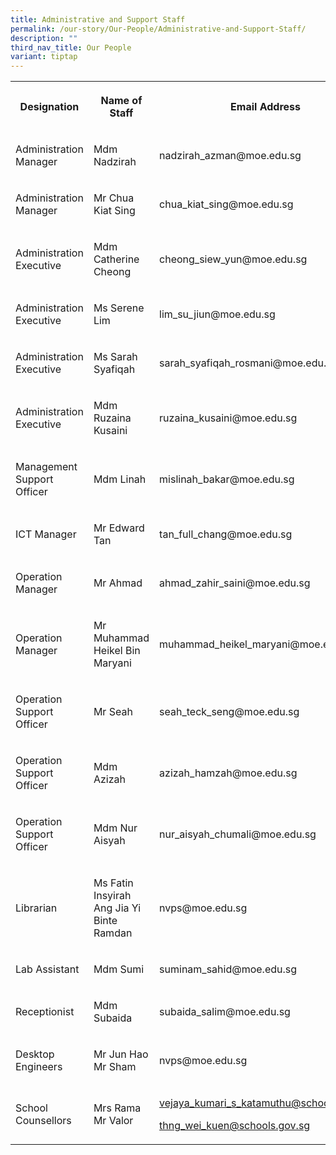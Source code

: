 ```yaml
---
title: Administrative and Support Staff
permalink: /our-story/Our-People/Administrative-and-Support-Staff/
description: ""
third_nav_title: Our People
variant: tiptap
---
```

<table style="minWidth: 75px">
<colgroup>
<col>
<col>
<col>
</colgroup>
<tbody>
<tr>
<th rowspan="1" colspan="1">
<p>Designation</p>
</th>
<th rowspan="1" colspan="1">
<p>Name of Staff</p>
</th>
<th rowspan="1" colspan="1">
<p>Email Address</p>
</th>
</tr>
<tr>
<td rowspan="1" colspan="1">
<p>Administration Manager</p>
</td>
<td rowspan="1" colspan="1">
<p>Mdm Nadzirah</p>
</td>
<td rowspan="1" colspan="1">
<p>nadzirah_azman@moe.edu.sg</p>
</td>
</tr>
<tr>
<td rowspan="1" colspan="1">
<p>Administration Manager</p>
</td>
<td rowspan="1" colspan="1">
<p>Mr Chua Kiat Sing</p>
</td>
<td rowspan="1" colspan="1">
<p>chua_kiat_sing@moe.edu.sg</p>
</td>
</tr>
<tr>
<td rowspan="1" colspan="1">
<p>Administration Executive</p>
</td>
<td rowspan="1" colspan="1">
<p>Mdm Catherine Cheong</p>
</td>
<td rowspan="1" colspan="1">
<p>cheong_siew_yun@moe.edu.sg</p>
</td>
</tr>
<tr>
<td rowspan="1" colspan="1">
<p>Administration Executive</p>
</td>
<td rowspan="1" colspan="1">
<p>Ms Serene Lim</p>
</td>
<td rowspan="1" colspan="1">
<p>lim_su_jiun@moe.edu.sg</p>
</td>
</tr>
<tr>
<td rowspan="1" colspan="1">
<p>Administration Executive</p>
</td>
<td rowspan="1" colspan="1">
<p>Ms Sarah Syafiqah</p>
</td>
<td rowspan="1" colspan="1">
<p>sarah_syafiqah_rosmani@moe.edu.sg</p>
</td>
</tr>
<tr>
<td rowspan="1" colspan="1">
<p>Administration Executive</p>
</td>
<td rowspan="1" colspan="1">
<p>Mdm Ruzaina Kusaini</p>
</td>
<td rowspan="1" colspan="1">
<p>ruzaina_kusaini@moe.edu.sg</p>
</td>
</tr>
<tr>
<td rowspan="1" colspan="1">
<p>Management Support Officer</p>
</td>
<td rowspan="1" colspan="1">
<p>Mdm Linah</p>
</td>
<td rowspan="1" colspan="1">
<p>mislinah_bakar@moe.edu.sg</p>
</td>
</tr>
<tr>
<td rowspan="1" colspan="1">
<p>ICT Manager</p>
</td>
<td rowspan="1" colspan="1">
<p>Mr Edward Tan</p>
</td>
<td rowspan="1" colspan="1">
<p>tan_full_chang@moe.edu.sg</p>
</td>
</tr>
<tr>
<td rowspan="1" colspan="1">
<p>Operation Manager</p>
</td>
<td rowspan="1" colspan="1">
<p>Mr Ahmad</p>
</td>
<td rowspan="1" colspan="1">
<p>ahmad_zahir_saini@moe.edu.sg</p>
</td>
</tr>
<tr>
<td rowspan="1" colspan="1">
<p>Operation Manager</p>
</td>
<td rowspan="1" colspan="1">
<p>Mr Muhammad Heikel Bin Maryani</p>
</td>
<td rowspan="1" colspan="1">
<p>muhammad_heikel_maryani@moe.edu.sg</p>
</td>
</tr>
<tr>
<td rowspan="1" colspan="1">
<p>Operation Support Officer</p>
</td>
<td rowspan="1" colspan="1">
<p>Mr Seah</p>
</td>
<td rowspan="1" colspan="1">
<p>seah_teck_seng@moe.edu.sg</p>
</td>
</tr>
<tr>
<td rowspan="1" colspan="1">
<p>Operation Support Officer</p>
</td>
<td rowspan="1" colspan="1">
<p>Mdm Azizah</p>
</td>
<td rowspan="1" colspan="1">
<p>azizah_hamzah@moe.edu.sg</p>
</td>
</tr>
<tr>
<td rowspan="1" colspan="1">
<p>Operation Support Officer</p>
</td>
<td rowspan="1" colspan="1">
<p>Mdm Nur Aisyah</p>
</td>
<td rowspan="1" colspan="1">
<p>nur_aisyah_chumali@moe.edu.sg</p>
</td>
</tr>
<tr>
<td rowspan="1" colspan="1">
<p>Librarian</p>
</td>
<td rowspan="1" colspan="1">
<p>Ms Fatin Insyirah Ang Jia Yi Binte Ramdan</p>
</td>
<td rowspan="1" colspan="1">
<p>nvps@moe.edu.sg</p>
</td>
</tr>
<tr>
<td rowspan="1" colspan="1">
<p>Lab Assistant</p>
</td>
<td rowspan="1" colspan="1">
<p>Mdm Sumi</p>
</td>
<td rowspan="1" colspan="1">
<p>suminam_sahid@moe.edu.sg</p>
</td>
</tr>
<tr>
<td rowspan="1" colspan="1">
<p>Receptionist</p>
</td>
<td rowspan="1" colspan="1">
<p>Mdm Subaida</p>
</td>
<td rowspan="1" colspan="1">
<p>subaida_salim@moe.edu.sg</p>
</td>
</tr>
<tr>
<td rowspan="1" colspan="1">
<p>Desktop Engineers</p>
</td>
<td rowspan="1" colspan="1">
<p>Mr Jun Hao
<br>Mr Sham</p>
</td>
<td rowspan="1" colspan="1">
<p>nvps@moe.edu.sg</p>
</td>
</tr>
<tr>
<td rowspan="1" colspan="1">
<p>School Counsellors</p>
</td>
<td rowspan="1" colspan="1">
<p>Mrs Rama
<br>Mr Valor</p>
</td>
<td rowspan="1" colspan="1">
<p><a href="mailto:vejaya_kumari_s_katamuthu@moe.edu.sg" rel="noopener noreferrer nofollow" target="_blank">vejaya_kumari_s_katamuthu@schools.gov.sg</a>
</p>
<p><a href="mailto:thng_wei_kuen@schools.gov.sg" rel="noopener noreferrer nofollow" target="_blank">thng_wei_kuen@schools.gov.sg</a>
</p>
</td>
</tr>
</tbody>
</table>
<p></p>